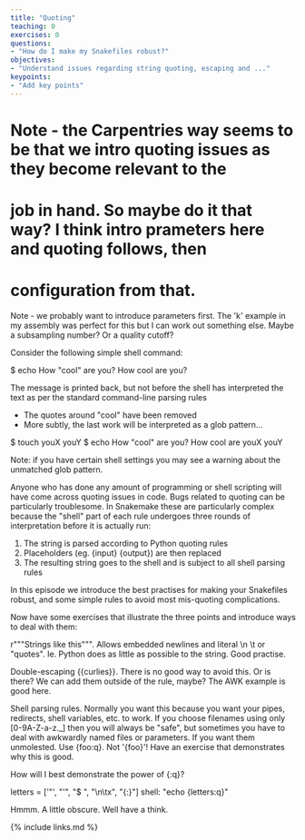 ```yaml
---
title: "Quoting"
teaching: 0
exercises: 0
questions:
- "How do I make my Snakefiles robust?"
objectives:
- "Understand issues regarding string quoting, escaping and ..."
keypoints:
- "Add key points"
---
```


# Note - the Carpentries way seems to be that we intro quoting issues as they become relevant to the
# job in hand. So maybe do it that way? I think intro prameters here and quoting follows, then
# configuration from that.

Note - we probably want to introduce parameters first. The 'k' example in my assembly was perfect for this
but I can work out something else. Maybe a subsampling number? Or a quality cutoff?

Consider the following simple shell command:

  $ echo How "cool" are you?
  How cool are you?

The message is printed back, but not before the shell has interpreted the text as per the standard command-line
parsing rules

 * The quotes around "cool" have been removed
 * More subtly, the last work will be interpreted as a glob pattern...

  $ touch youX youY
  $ echo How "cool" are you?
  How cool are youX youY

Note: if you have certain shell settings you may see a warning about the unmatched glob pattern.

Anyone who has done any amount of programming or shell scripting will have come across quoting issues in code. Bugs related
to quoting can be particularly troublesome. In Snakemake these are particularly complex because the "shell" part of each rule
undergoes three rounds of interpretation before it is actually run:

 1. The string is parsed according to Python quoting rules
 1. Placeholders (eg. {input} {output}) are then replaced
 1. The resulting string goes to the shell and is subject to all shell parsing rules

In this episode we introduce the best practises for making your Snakefiles robust, and some simple rules to avoid most
mis-quoting complications.

Now have some exercises that illustrate the three points and introduce ways to deal with them:

r"""Strings like this""". Allows embedded newlines and literal \n \t or "quotes". Ie. Python does as little
as possible to the string. Good practise.

Double-escaping {{curlies}}. There is no good way to avoid this. Or is there? We can add them outside of the rule, maybe?
The AWK example is good here.

Shell parsing rules. Normally you want this because you want your pipes, redirects, shell variables, etc. to work.
If you choose filenames using only [0-9A-Z-a-z.\_] then you will always be "safe", but sometimes you have to deal with
awkwardly named files or parameters. If you want them unmolested. Use {foo:q}. Not '{foo}'!
Have an exercise that demonstrates why this is good.

How will I best demonstrate the power of {:q}?

letters = ['"', "'", "$ ", "\n\tx", "{:}"]
shell:
    "echo {letters:q}"

Hmmm. A little obscure. Well have a think.

{% include links.md %}

